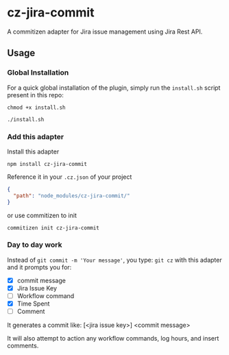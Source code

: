 # cz-jira-commit

A commitizen adapter for Jira issue management using Jira Rest API.

## Usage

### Global Installation

For a quick global installation of the plugin, simply run the `install.sh` script present in this repo:

```
chmod +x install.sh

./install.sh
```

### Add this adapter

Install this adapter

```
npm install cz-jira-commit
```

Reference it in your `.cz.json` of your project

```json
{
  "path": "node_modules/cz-jira-commit/"
}
```

or use commitizen to init
```
commitizen init cz-jira-commit
```


### Day to day work

Instead of `git commit -m 'Your message'`, you type: `git cz` with this adapter and it prompts you for:
- [x] commit message
- [x] Jira Issue Key
- [ ] Workflow command
- [x] Time Spent
- [ ] Comment

It generates a commit like: [\<jira issue key>] \<commit message>

It will also attempt to action any workflow commands, log hours, and insert comments.
